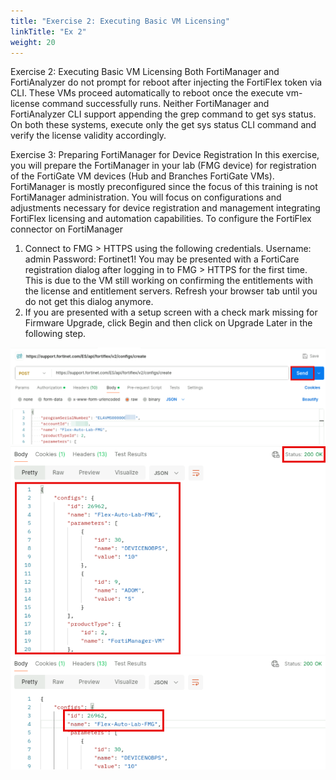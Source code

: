 ```yaml
---
title: "Exercise 2: Executing Basic VM Licensing"
linkTitle: "Ex 2"
weight: 20
---
```


Exercise 2: Executing Basic VM Licensing
Both FortiManager and FortiAnalyzer do not prompt for reboot after injecting
the FortiFlex token via CLI. These VMs proceed automatically to reboot once
the execute vm-license command successfully runs.
Neither FortiManager and FortiAnalyzer CLI support appending the grep command to get
sys status. On both these systems, execute only the get sys status CLI command
and verify the license validity accordingly.


Exercise 3: Preparing FortiManager for Device
Registration
In this exercise, you will prepare the FortiManager in your lab (FMG device) for registration of the FortiGate
VM devices (Hub and Branches FortiGate VMs).
FortiManager is mostly preconfigured since the focus of this training is not
FortiManager administration. You will focus on configurations and adjustments
necessary for device registration and management integrating FortiFlex licensing and
automation capabilities.
To configure the FortiFlex connector on FortiManager
1. Connect to FMG > HTTPS using the following credentials.
Username: admin
Password: Fortinet1!
You may be presented with a FortiCare registration dialog after logging in to
FMG > HTTPS for the first time. This is due to the VM still working on
confirming the entitlements with the license and entitlement servers.
Refresh your browser tab until you do not get this dialog anymore.
2. If you are presented with a setup screen with a check mark missing for Firmware Upgrade, click Begin and then
click on Upgrade Later in the following step.

![Screenshot](screenshot_081.png)
![Screenshot](screenshot_082.png)
![Screenshot](screenshot_083.png)
